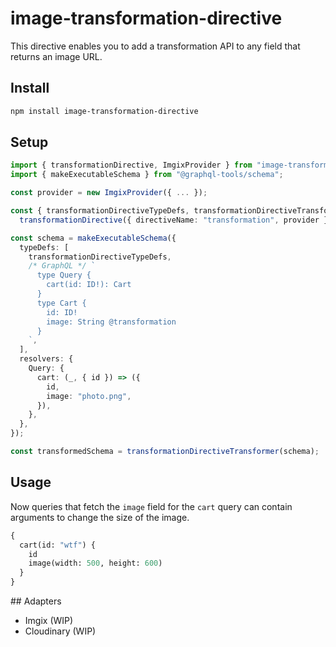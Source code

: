 # image-transformation-directive

This directive enables you to add a transformation API to any field that returns an image URL.

## Install

```bash
npm install image-transformation-directive
```

## Setup

```ts
import { transformationDirective, ImgixProvider } from "image-transformation-directive";
import { makeExecutableSchema } from "@graphql-tools/schema";

const provider = new ImgixProvider({ ... });

const { transformationDirectiveTypeDefs, transformationDirectiveTransformer } =
  transformationDirective({ directiveName: "transformation", provider });

const schema = makeExecutableSchema({
  typeDefs: [
    transformationDirectiveTypeDefs,
    /* GraphQL */ `
      type Query {
        cart(id: ID!): Cart
      }
      type Cart {
        id: ID!
        image: String @transformation
      }
    `,
  ],
  resolvers: {
    Query: {
      cart: (_, { id }) => ({
        id,
        image: "photo.png",
      }),
    },
  },
});

const transformedSchema = transformationDirectiveTransformer(schema);
```

## Usage

Now queries that fetch the `image` field for the `cart` query can contain arguments to change the size of the image.

```graphql
{
  cart(id: "wtf") {
    id
    image(width: 500, height: 600)
  }
}
```

## Adapters

* Imgix (WIP)
* Cloudinary (WIP)
